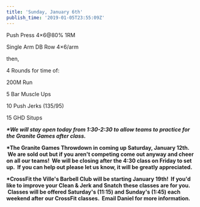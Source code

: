 ```yaml
---
title: 'Sunday, January 6th'
publish_time: '2019-01-05T23:55:09Z'
---
```


Push Press 4×6\@80% 1RM

Single Arm DB Row 4×6/arm

then,

4 Rounds for time of:

200M Run

5 Bar Muscle Ups

10 Push Jerks (135/95)

15 GHD Situps

***\*We will stay open today from 1:30-2:30 to allow teams to practice
for the Granite Games after class.***

**\*The Granite Games Throwdown in coming up Saturday, January 12th.  We
are sold out but if you aren't competing come out anyway and cheer on
all our teams!  We will be closing after the 4:30 class on Friday to set
up.  If you can help out please let us know, it will be greatly
appreciated.**

**\*CrossFit the Ville's Barbell Club will be starting January 19th!  If
you'd like to improve your Clean & Jerk and Snatch these classes are for
you.  Classes will be offered Saturday's (11:15) and Sunday's (1:45)
each weekend after our CrossFit classes.  Email Daniel for more
information.**
